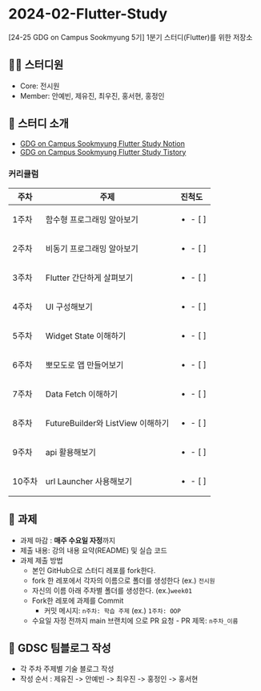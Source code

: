 # 2024-02-Flutter-Study

[24-25 GDG on Campus Sookmyung 5기] 1분기 스터디(Flutter)를 위한 저장소

## 👩‍💻 스터디원

- Core: 전시원
- Member: 안예빈, 제유진, 최우진, 홍서현, 홍정인

## 🤝 스터디 소개

- [GDG on Campus Sookmyung Flutter Study Notion](https://orange-whale-5b0.notion.site/1-Flutter-9cf96f00353040c5bdac95dfbb67c2d1?pvs=4)
- [GDG on Campus Sookmyung Flutter Study Tistory](https://dsc-sookmyung.tistory.com/category/Group%20Study%20%282024-2025%29/Flutter)

### 커리큘럼

| 주차  | 주제                      |          진척도          |
| ----- | ------------------------- | :----------------------: |
| 1주차 | 함수형 프로그래밍 알아보기        | <ul><li>- [ ] </li></ul> |
| 2주차 | 비동기 프로그래밍 알아보기          | <ul><li>- [ ] </li></ul> |
| 3주차 | Flutter 간단하게 살펴보기               | <ul><li>- [ ] </li></ul> |
| 4주차 | UI 구성해보기              | <ul><li>- [ ] </li></ul> |
| 5주차 | Widget State 이해하기   | <ul><li>- [ ] </li></ul> |
| 6주차 | 뽀모도로 앱 만들어보기              | <ul><li>- [ ] </li></ul> |
| 7주차 | Data Fetch 이해하기              | <ul><li>- [ ] </li></ul> |
| 8주차 | FutureBuilder와 ListView 이해하기              | <ul><li>- [ ] </li></ul> |
| 9주차 | api 활용해보기              | <ul><li>- [ ] </li></ul> |
| 10주차 | url Launcher 사용해보기              | <ul><li>- [ ] </li></ul> |

## 💼 과제

- 과제 마감 : **매주 수요일 자정**까지
- 제출 내용: 강의 내용 요약(README) 및 실습 코드
- 과제 제출 방법
  - 본인 GitHub으로 스터디 레포를 fork한다.
  - fork 한 레포에서 각자의 이름으로 폴더를 생성한다 (ex.) `전시원`
  - 자신의 이름 아래 주차별 폴더를 생성한다. (ex.)`week01`
  - Fork한 레포에 과제를 Commit
    - 커밋 메시지: `n주차: 학습 주제` (ex.) `1주차: OOP`
  - 수요일 자정 전까지 main 브랜치에 으로 PR 요청 - PR 제목: `n주차_이름`

## 👀 GDSC 팀블로그 작성

- 각 주차 주제별 기술 블로그 작성
- 작성 순서 : 제유진 -> 안예빈 -> 최우진 -> 홍정인 -> 홍서현
